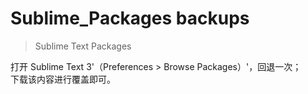 # Sublime_Packages backups
> Sublime Text Packages

打开 Sublime Text 3'（Preferences > Browse Packages）'，回退一次；  
下载该内容进行覆盖即可。

